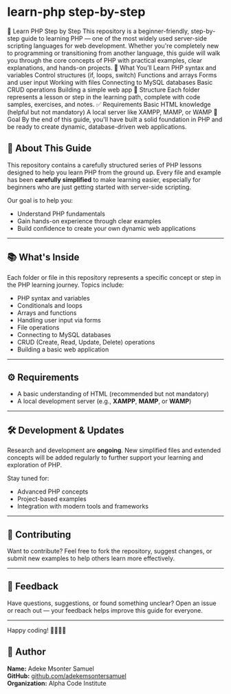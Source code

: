 # learn-php step-by-step
📘 Learn PHP Step by Step This repository is a beginner-friendly, step-by-step guide to learning PHP — one of the most widely used server-side scripting languages for web development.  Whether you're completely new to programming or transitioning from another language, this guide will walk you through the core concepts of PHP with practical examples, clear explanations, and hands-on projects.  🚀 What You’ll Learn PHP syntax and variables  Control structures (if, loops, switch)  Functions and arrays  Forms and user input  Working with files  Connecting to MySQL databases  Basic CRUD operations  Building a simple web app  📂 Structure Each folder represents a lesson or step in the learning path, complete with code samples, exercises, and notes.  ✅ Requirements Basic HTML knowledge (helpful but not mandatory)  A local server like XAMPP, MAMP, or WAMP  🧠 Goal By the end of this guide, you'll have built a solid foundation in PHP and be ready to create dynamic, database-driven web applications.



## 🧭 About This Guide

This repository contains a carefully structured series of PHP lessons designed to help you learn PHP from the ground up. Every file and example has been **carefully simplified** to make learning easier, especially for beginners who are just getting started with server-side scripting.

Our goal is to help you:

- Understand PHP fundamentals
- Gain hands-on experience through clear examples
- Build confidence to create your own dynamic web applications

---

## 📚 What's Inside

Each folder or file in this repository represents a specific concept or step in the PHP learning journey. Topics include:

- PHP syntax and variables  
- Conditionals and loops  
- Arrays and functions  
- Handling user input via forms  
- File operations  
- Connecting to MySQL databases  
- CRUD (Create, Read, Update, Delete) operations  
- Building a basic web application  

---

## ⚙️ Requirements

- A basic understanding of HTML (recommended but not mandatory)
- A local development server (e.g., **XAMPP**, **MAMP**, or **WAMP**)

---

## 🛠 Development & Updates

Research and development are **ongoing**. New simplified files and extended concepts will be added regularly to further support your learning and exploration of PHP.

Stay tuned for:

- Advanced PHP concepts  
- Project-based examples  
- Integration with modern tools and frameworks  

---

## 🤝 Contributing

Want to contribute? Feel free to fork the repository, suggest changes, or submit new examples to help others learn more effectively.

---

## 📩 Feedback

Have questions, suggestions, or found something unclear? Open an issue or reach out — your feedback helps improve this guide for everyone.

---

Happy coding! 👨‍💻👩‍💻  
## 👤 Author

**Name:** Adeke Msonter Samuel  
**GitHub:** [github.com/adekemsontersamuel](https://github.com/adekemsontersamuel)  
**Organization:** Alpha Code Institute 


